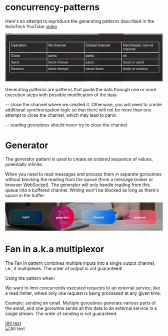 # concurrency-patterns  


Here's an attempt to reproduce the generating patterns described in the AvitoTech YouTube [video](https://www.youtube.com/watch?v=GZSfn-8m-ko&ab_channel=AvitoTech)


![Alt text](src/image.png)  

Generating patterns are patterns that guide the data through one or more execution steps with possible modification of the data  

-- close the channel where we created it. Otherwise, you will need to create additional synchronization logic so that there will not be more than one attempt to close the channel, which may lead to panic

-- reading goroutines should never try to close the channel  

# Generator

The generator pattern is used to create an ordered sequence of values, potentially infinite.  

When you need to read messages and process them in separate goroutines without blocking the reading from the queue (from a message broker or browser WebSocket). The generator will only handle reading from this queue into a buffered channel. Writing won't be blocked as long as there's space in the buffer.

![Alt text](src/generator.png)

# Fan in a.k.a multiplexor  

The Fan In pattern combines multiple inputs into a single output channel, i.e., it multiplexes. The order of output is not guaranteed!

Using the pattern when:

We want to limit concurrently executed requests to an external service, like a read limiter, where only one request is being processed at any given time.

Example: sending an email. Multiple goroutines generate various parts of the email, and one goroutine sends all this data to an external service in a single stream. The order of sending is not guaranteed.

[!Alt text](src/fanin.png)  
![Alt text](src/fanin-extended.png)
